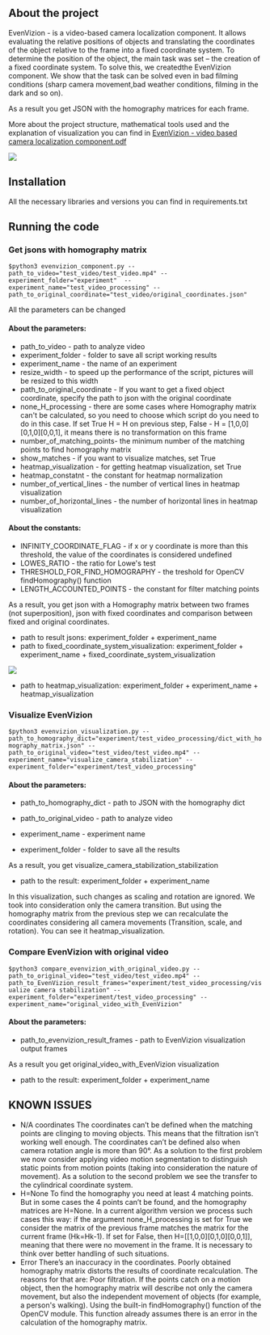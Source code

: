 ## About the project

EvenVizion - is a video-based camera localization component.
It allows evaluating the relative positions of objects and translating the coordinates of the object relative to the frame into a fixed coordinate system. To determine the position of the object, the main task was set – the creation of a fixed coordinate system. To solve this, we createdthe EvenVizion component. We show that the task can be solved even in bad filming conditions (sharp camera movement,bad weather conditions, filming in the dark and so on).

As a result you get JSON with the homography matrices for each frame.

More about the project structure, mathematical tools used and the explanation of visualization you can find in <a href="EvenVizion - video based camera localization componen.pdf">EvenVizion - video based camera localization component.pdf</a>

<img src='./experiment/test_video_processing/original_video_with_EvenVizion/original_video_with_EvenVizion.gif'>

## Installation

All the necessary libraries and versions you can find in requirements.txt

## Running the code

### Get jsons with homography matrix

` $python3 evenvizion_component.py --path_to_video="test_video/test_video.mp4" --experiment_folder="experiment"  --experiment_name="test_video_processing" --path_to_original_coordinate="test_video/original_coordinates.json" `

All the parameters can be changed

#### About the parameters:

- path_to_video - path to analyze video
- experiment_folder - folder to save all script working results
- experiment_name - the name of an experiment 
- resize_width - to speed up the performance of the script, pictures will be resized to this width
- path_to_original_coordinate - If you want to get a fixed object coordinate, specify the path to json with the original coordinate
- none_H_processing - there are some cases where Homography matrix can't be calculated, so you need to choose which script do you need to do in this case. If set True H = H on previous step, False - H = [1,0,0][0,1,0][0,0,1], it means there is no transformation on this frame
- number_of_matching_points- the minimum number of the matching points to find homography matrix
- show_matches - if you want to visualize matches, set True
- heatmap_visualization - for getting heatmap visualization, set True
- heatmap_constatnt - the constant for heatmap normalization
- number_of_vertical_lines - the number of vertical lines in heatmap visualization
- number_of_horizontal_lines - the number of horizontal lines in heatmap visualization


#### About the constants:

- INFINITY_COORDINATE_FLAG - if x or y coordinate is more than this threshold, the value of the coordinates is considered undefined
- LOWES_RATIO - the ratio for Lowe's test 
- THRESHOLD_FOR_FIND_HOMOGRAPHY -  the treshold for OpenCV findHomography() function
- LENGTH_ACCOUNTED_POINTS  - the constant for filter matching points



As a result, you get json with a Homography matrix between two frames (not superposition), json with fixed coordinates and comparison between fixed and original coordinates.
- path to result jsons: experiment_folder + experiment_name
- path to fixed_coordinate_system_visualization: experiment_folder + experiment_name + fixed_coordinate_system_visualization

<img src='./experiment/test_video_processing/fixed_coordinate_system_visualization/fixed_coordinate_system_visualization.gif'>

- path to heatmap_visualization: experiment_folder + experiment_name + heatmap_visualization

### Visualize EvenVizion

`$python3 evenvizion_visualization.py --path_to_homography_dict="experiment/test_video_processing/dict_with_homography_matrix.json" --path_to_original_video="test_video/test_video.mp4" --experiment_name="visualize_camera_stabilization" --experiment_folder="experiment/test_video_processing"`

#### About the parameters:

- path_to_homography_dict - path to JSON with the homography dict

- path_to_original_video - path to analyze video

- experiment_name - experiment name

- experiment_folder - folder to save all the results

As a result, you get visualize_camera_stabilization_stabilization 
- path to  the result: experiment_folder + experiment_name

In this visualization, such changes as scaling and rotation are ignored. We took into consideration only the camera transition. But using the homography matrix from the previous step we can recalculate the coordinates considering all camera movements (Transition, scale, and rotation). You can see it  heatmap_visualization.


### Compare EvenVizion with original video

`$python3 compare_evenvizion_with_original_video.py --path_to_original_video="test_video/test_video.mp4" --path_to_EvenVizion_result_frames="experiment/test_video_processing/visualize camera stabilization" --experiment_folder="experiment/test_video_processing" --experiment_name="original_video_with_EvenVizion"`

#### About the parameters:

- path_to_evenvizion_result_frames - path to EvenVizion visualization output frames

As a result you get original_video_with_EvenVizion visualization
- path to the result: experiment_folder + experiment_name

## KNOWN ISSUES

- N/A coordinates
The coordinates can’t be defined when the matching points are clinging to moving objects. This means that the filtration isn’t working well enough. The coordinates can’t be defined also when camera rotation angle is more than 90°. As a solution to the first problem we now consider applying video motion segmentation to distinguish static points from motion points (taking into consideration the nature of movement). As a solution to the second problem we see the transfer to the cylindrical coordinate system. 
- H=None
To find the homography you need at least 4 matching points. But in some cases the 4 points can’t be found, and the homography matrices are Н=None. In a current algorithm version we process such cases this way: if the argument none_H_processing is set for True we consider the matrix of the previous frame matches the matrix for the current frame (Hk=Hk-1). If set for False, then H=[[1,0,0][0,1,0][0,0,1]], meaning that there were no movement in the frame. It is necessary to think over better handling of such situations.
- Error
There’s an inaccuracy in the coordinates. Poorly obtained homography matrix distorts the results of coordinate recalculation. The reasons for that are:
Poor filtration. If the points catch on a motion object, then the homography matrix will describe not only the camera movement, but also the independent movement of objects (for example, a person's walking).
Using the built-in findHomography() function of the OpenCV module. This function already assumes there is an error in the calculation of the homography matrix.

